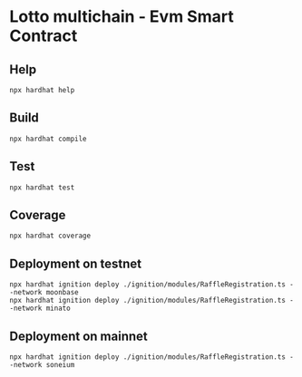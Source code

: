 # Lotto multichain - Evm Smart Contract 

## Help

```shell
npx hardhat help
```

## Build

```shell
npx hardhat compile
```

## Test

```shell
npx hardhat test
```

## Coverage

```shell
npx hardhat coverage
```


## Deployment on testnet

```shell
npx hardhat ignition deploy ./ignition/modules/RaffleRegistration.ts --network moonbase
npx hardhat ignition deploy ./ignition/modules/RaffleRegistration.ts --network minato
```

## Deployment on mainnet

```shell
npx hardhat ignition deploy ./ignition/modules/RaffleRegistration.ts --network soneium
```